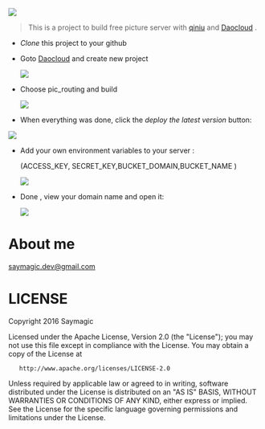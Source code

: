 

![](https://travis-ci.org/saymagic/pic_routing.svg?branch=master)


> This is a project to build free picture server with [qiniu](https://portal.qiniu.com/signup?code=3lcny0wg8l4k2) and [Daocloud](https://www.daocloud.io/) .

* *Clone* this project to your github


* Goto  [Daocloud](https://www.daocloud.io/) and create new project

  ![](http://cdn.saymagic.cn/o_1afbdndel1upnot21i5rnqm19jje.png)


* Choose pic_routing and build

  ![](http://cdn.saymagic.cn/o_1afbdoulg3gh17q8lqd2n81vmq9.png)

* When everything was done,  click the *deploy the latest version*  button:

![](http://cdn.saymagic.cn/o_1afbdma55k2u106t1ak91u1c1q9o9.png)



* Add your own environment variables to your server :

  (ACCESS_KEY, SECRET_KEY,BUCKET_DOMAIN,BUCKET_NAME )

  ![](http://cdn.saymagic.cn/o_1afbdtuun12gp15fm1p42fo31o15e.png)


* Done , view your domain name and open it:

  ![](http://cdn.saymagic.cn/o_1afbe259n15991rjsoh216sc16qq9.png)

# About me

saymagic.dev@gmail.com

# LICENSE

   Copyright 2016 Saymagic

   Licensed under the Apache License, Version 2.0 (the "License");
   you may not use this file except in compliance with the License.
   You may obtain a copy of the License at

       http://www.apache.org/licenses/LICENSE-2.0

   Unless required by applicable law or agreed to in writing, software
   distributed under the License is distributed on an "AS IS" BASIS,
   WITHOUT WARRANTIES OR CONDITIONS OF ANY KIND, either express or implied.
   See the License for the specific language governing permissions and
   limitations under the License.